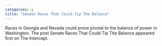 ```yaml
---
categories: g
title: "Senate Races That Could Tip The Balance"
---
```

Races in Georgia and Nevada could prove pivotal to the balance of power in Washington.
The post Senate Races That Could Tip The Balance appeared first on The Intercept.
